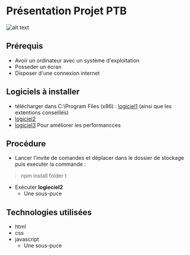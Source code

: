 # Présentation Projet PTB

![alt text](https://cdn.pixabay.com/photo/2015/04/23/22/00/tree-736885__480.jpg)

## Prérequis
* Avoir un ordinateur avec un système d'exploitation
* Posseder un écran
* Disposer d'une connexion internet

## Logiciels à installer
* télécharger dans C:\Program Files (x86) : [logiciel1](http://www.simplonline.com)
(ainsi que les extentions conseillés)
* [logiciel2](https://docs.github.com/en/get-started/writing-on-github/getting-started-with-writing-and-formatting-on-github/basic-writing-and-formatting-syntax)
* [logiciel3](https://www.google.com/url?sa=t&rct=j&q=&esrc=s&source=web&cd=&cad=rja&uact=8&ved=2ahUKEwiCzfXssPb5AhUFOnoKHT0YC9MQyCl6BAgQEAM&url=https%3A%2F%2Fwww.youtube.com%2Fwatch%3Fv%3DdQw4w9WgXcQ&usg=AOvVaw0aHtehaphMhOCAkCydRLZU) Pour améliorer les performancces

## Procédure
* Lancer l'invite de comandes et déplacer dans le dossier de stockage puis executer la commande :  

>npm install folder t

* Exécuter __logieciel2__  
     - Une sous-puce


## Technologies utilisées
- html
- css
- javascript
    * Une sous-puce

